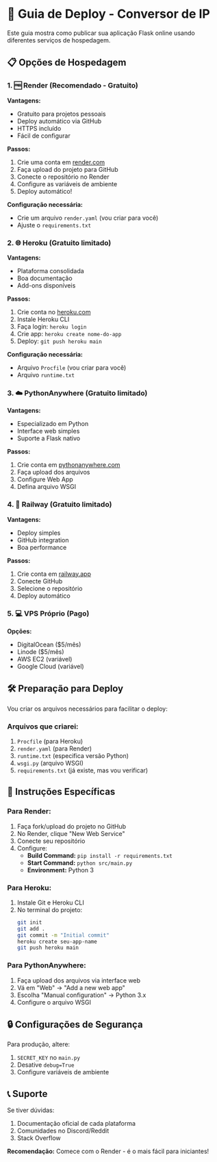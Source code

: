 # 🚀 Guia de Deploy - Conversor de IP

Este guia mostra como publicar sua aplicação Flask online usando diferentes serviços de hospedagem.

## 📋 Opções de Hospedagem

### 1. 🆓 **Render** (Recomendado - Gratuito)

**Vantagens:**
- Gratuito para projetos pessoais
- Deploy automático via GitHub
- HTTPS incluído
- Fácil de configurar

**Passos:**
1. Crie uma conta em [render.com](https://render.com)
2. Faça upload do projeto para GitHub
3. Conecte o repositório no Render
4. Configure as variáveis de ambiente
5. Deploy automático!

**Configuração necessária:**
- Crie um arquivo `render.yaml` (vou criar para você)
- Ajuste o `requirements.txt`

### 2. 🌐 **Heroku** (Gratuito limitado)

**Vantagens:**
- Plataforma consolidada
- Boa documentação
- Add-ons disponíveis

**Passos:**
1. Crie conta no [heroku.com](https://heroku.com)
2. Instale Heroku CLI
3. Faça login: `heroku login`
4. Crie app: `heroku create nome-do-app`
5. Deploy: `git push heroku main`

**Configuração necessária:**
- Arquivo `Procfile` (vou criar para você)
- Arquivo `runtime.txt`

### 3. ☁️ **PythonAnywhere** (Gratuito limitado)

**Vantagens:**
- Especializado em Python
- Interface web simples
- Suporte a Flask nativo

**Passos:**
1. Crie conta em [pythonanywhere.com](https://pythonanywhere.com)
2. Faça upload dos arquivos
3. Configure Web App
4. Defina arquivo WSGI

### 4. 🔧 **Railway** (Gratuito limitado)

**Vantagens:**
- Deploy simples
- GitHub integration
- Boa performance

**Passos:**
1. Crie conta em [railway.app](https://railway.app)
2. Conecte GitHub
3. Selecione o repositório
4. Deploy automático

### 5. 💻 **VPS Próprio** (Pago)

**Opções:**
- DigitalOcean ($5/mês)
- Linode ($5/mês)
- AWS EC2 (variável)
- Google Cloud (variável)

## 🛠️ Preparação para Deploy

Vou criar os arquivos necessários para facilitar o deploy:

### Arquivos que criarei:
1. `Procfile` (para Heroku)
2. `render.yaml` (para Render)
3. `runtime.txt` (especifica versão Python)
4. `wsgi.py` (arquivo WSGI)
5. `requirements.txt` (já existe, mas vou verificar)

## 📝 Instruções Específicas

### Para Render:
1. Faça fork/upload do projeto no GitHub
2. No Render, clique "New Web Service"
3. Conecte seu repositório
4. Configure:
   - **Build Command:** `pip install -r requirements.txt`
   - **Start Command:** `python src/main.py`
   - **Environment:** Python 3

### Para Heroku:
1. Instale Git e Heroku CLI
2. No terminal do projeto:
   ```bash
   git init
   git add .
   git commit -m "Initial commit"
   heroku create seu-app-name
   git push heroku main
   ```

### Para PythonAnywhere:
1. Faça upload dos arquivos via interface web
2. Vá em "Web" → "Add a new web app"
3. Escolha "Manual configuration" → Python 3.x
4. Configure o arquivo WSGI

## 🔒 Configurações de Segurança

Para produção, altere:
1. `SECRET_KEY` no `main.py`
2. Desative `debug=True`
3. Configure variáveis de ambiente

## 📞 Suporte

Se tiver dúvidas:
1. Documentação oficial de cada plataforma
2. Comunidades no Discord/Reddit
3. Stack Overflow

**Recomendação:** Comece com o Render - é o mais fácil para iniciantes!


